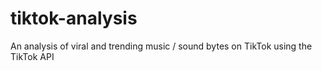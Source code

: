 # tiktok-analysis
An analysis of viral and trending music / sound bytes on TikTok using the TikTok API
